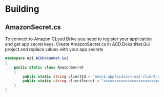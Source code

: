 Building
========

AmazonSecret.cs
---------------
To connect to Amazon CLoud Drive you need to register your application and get app secret keys.
Create AmazonSecret.cs in ACD.DokanNet.Gui project and replace values with your app secrets 
```C#
namespace Azi.ACDDokanNet.Gui
{
    public static class AmazonSecret
    {
        public static string clientId = "amzn1.application-oa2-client.xxxxxxxxxxxxxxxxxxxxxxxxxxxxx";
        public static string clientSecret = "xxxxxxxxxxxxxxxxxxxxxxxxxxxxxxxxxxxxxxxxxxxxxxxxxxxxxxxx";
    }
}
```
